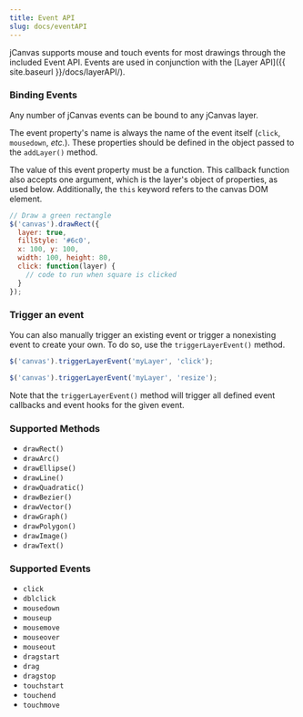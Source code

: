 ```yaml
---
title: Event API
slug: docs/eventAPI
---
```


jCanvas supports mouse and touch events for most drawings through the included Event API. Events are used in conjunction with the [Layer API]({{ site.baseurl }}/docs/layerAPI/).

### Binding Events

Any number of jCanvas events can be bound to any jCanvas layer.

The event property's name is always the name of the event itself (`click`, `mousedown`, *etc.*). These properties should be defined in the object passed to the `addLayer()` method.

The value of this event property must be a function. This callback function also accepts one argument, which is the layer's object of properties, as used below. Additionally, the `this` keyword refers to the canvas DOM element.

```js
// Draw a green rectangle
$('canvas').drawRect({
  layer: true,
  fillStyle: '#6c0',
  x: 100, y: 100,
  width: 100, height: 80,
  click: function(layer) {
    // code to run when square is clicked
  }
});
```

### Trigger an event

You can also manually trigger an existing event or trigger a nonexisting event to create your own. To do so, use the `triggerLayerEvent()` method.

```js
$('canvas').triggerLayerEvent('myLayer', 'click');
```

```js
$('canvas').triggerLayerEvent('myLayer', 'resize');
```

Note that the `triggerLayerEvent()` method will trigger all defined event callbacks and event hooks for the given event.

### Supported Methods

  - `drawRect()`
  - `drawArc()`
  - `drawEllipse()`
  - `drawLine()`
  - `drawQuadratic()`
  - `drawBezier()`
  - `drawVector()`
  - `drawGraph()`
  - `drawPolygon()`
  - `drawImage()`
  - `drawText()`

### Supported Events

  - `click`
  - `dblclick`
  - `mousedown`
  - `mouseup`
  - `mousemove`
  - `mouseover`
  - `mouseout`
  - `dragstart`
  - `drag`
  - `dragstop`
  - `touchstart`
  - `touchend`
  - `touchmove`
